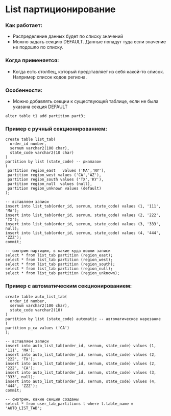 # List партиционирование

### Как работает:
  - Распределение данных будет по списку значений
  - Можно задать секцию DEFAULT. Данные попадут туда если значение не подошло по списку.

### Когда применяется:
  - Когда есть столбец, который представляет из себя какой-то список. Например список кодов региона.

### Особенности:
  - Можно добавлять секции к существующей таблице, если не была указана секция DEFAULT
````
alter table t1 add partition part3;
````

### Пример c ручный секционированием:
````
create table list_tab(
  order_id number,
  sernum varchar2(100 char),
  state_code varchar2(10 char)
)
partition by list (state_code) -- диапазон
(
 partition region_east   values ('MA','NY'),
 partition region_west values ('CA','AZ'),
 partition region_south values ('TX','KY'),
 partition region_null  values (null),
 partition region_unknown values (default)
);

-- вставляем записи
insert into list_tab(order_id, sernum, state_code) values (1, '111', 'MA');
insert into list_tab(order_id, sernum, state_code) values (2, '222', 'TX');
insert into list_tab(order_id, sernum, state_code) values (3, '333', null);
insert into list_tab(order_id, sernum, state_code) values (4, '444', 'ZZZ');
commit;

-- смотрим партиции, в какие куда вошли записи
select * from list_tab partition (region_east);
select * from list_tab partition (region_west);
select * from list_tab partition (region_south);
select * from list_tab partition (region_null);
select * from list_tab partition (region_unknown);
````

### Пример c автоматическим секционированием:
````
create table auto_list_tab(
  order_id number,
  sernum varchar2(100 char),
  state_code varchar2(10)
)
partition by list (state_code) automatic -- автоматическое нарезание
(
partition p_ca values ('CA')
);

-- вставляем записи
insert into auto_list_tab(order_id, sernum, state_code) values (1, '111', 'MA');
insert into auto_list_tab(order_id, sernum, state_code) values (2, '222', 'TX');
insert into auto_list_tab(order_id, sernum, state_code) values (2, '222', 'CA');
insert into auto_list_tab(order_id, sernum, state_code) values (3, '333', null);
insert into auto_list_tab(order_id, sernum, state_code) values (4, '444', 'ZZZ');
commit;

-- смотрим, какие секции созданы
select * from user_tab_partitions t where t.table_name = 'AUTO_LIST_TAB';
````